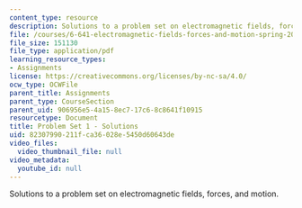 ```yaml
---
content_type: resource
description: Solutions to a problem set on electromagnetic fields, forces, and motion.
file: /courses/6-641-electromagnetic-fields-forces-and-motion-spring-2005/82307990211fca36028e5450d60643de_05_ps01_sol.pdf
file_size: 151130
file_type: application/pdf
learning_resource_types:
- Assignments
license: https://creativecommons.org/licenses/by-nc-sa/4.0/
ocw_type: OCWFile
parent_title: Assignments
parent_type: CourseSection
parent_uid: 906956e5-4a15-8ec7-17c6-8c8641f10915
resourcetype: Document
title: Problem Set 1 - Solutions
uid: 82307990-211f-ca36-028e-5450d60643de
video_files:
  video_thumbnail_file: null
video_metadata:
  youtube_id: null
---
```

Solutions to a problem set on electromagnetic fields, forces, and motion.